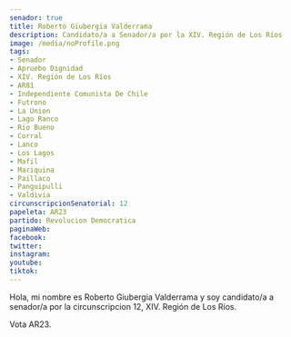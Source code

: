 ```yaml
---
senador: true
title: Roberto Giubergia Valderrama
description: Candidato/a a Senador/a por la XIV. Región de Los Ríos
image: /media/noProfile.png
tags:
- Senador
- Apruebo Dignidad
- XIV. Región de Los Ríos
- AR81
- Independiente Comunista De Chile
- Futrono
- La Union
- Lago Ranco
- Rio Bueno
- Corral
- Lanco
- Los Lagos
- Mafil
- Mariquina
- Paillaco
- Panguipulli
- Valdivia
circunscripcionSenatorial: 12
papeleta: AR23
partido: Revolucion Democratica
paginaWeb:
facebook:
twitter:
instagram:
youtube:
tiktok:
---
```

Hola, mi nombre es Roberto Giubergia Valderrama y soy candidato/a a senador/a por la circunscripcion 12, XIV. Región de Los Ríos.

Vota AR23.